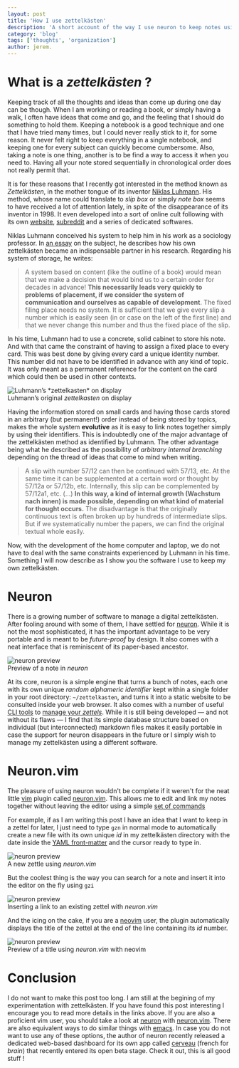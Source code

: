 ```yaml
---
layout: post
title: 'How I use zettelkästen'
description: 'A short account of the way I use neuron to keep notes using the zettelkästen method.'
category: 'blog'
tags: ['thoughts', 'organization']
author: jerem.
---
```


# What is a *zettelkästen* ?

Keeping track of all the thoughts and ideas than come up during one day can be though. When I am working or reading a book, or simply having a walk, I often have ideas that come and go, and the feeling that I should do something to hold them. Keeping a notebook is a good technique and one that I have tried many times, but I could never really stick to it, for some reason. It never felt right to keep everything in a single notebook, and keeping one for every subject can quickly become cumbersome. Also, taking a note is one thing, another is to be find a way to access it when you need to. Having all your note stored sequentially in chronological order does not really permit that.

It is for these reasons that I recently got interested in the method known as *Zettelkästen*, in the mother tongue of its inventor [Niklas Luhmann](https://en.wikipedia.org/wiki/Niklas_Luhmann). His method, whose name could translate to *slip box* or simply *note box* seems to have received a lot of attention lately, in spite of the disappearance of its inventor in 1998. It even developed into a sort of online cult following with its own [website](https://zettelkasten.de/), [subreddit](https://www.reddit.com/r/Zettelkasten/) and a series of dedicated softwares. 

Niklas Luhmann conceived his system to help him in his work as a sociology professor. In [an essay](http://luhmann.surge.sh/communicating-with-slip-boxes) on the subject, he describes how his own zettelkästen became an indispensable partner in his research. Regarding his system of storage, he writes:

> A system based on content (like the outline of a book) would mean that we make a decision that would bind us to a certain order for decades in advance! **This necessarily leads very quickly to problems of placement, if we consider the system of communication and ourselves as capable of development**. The fixed filing place needs no system. It is sufficient that we give every slip a number which is easily seen (in or case on the left of the first line) and that we never change this number and thus the fixed place of the slip.

In his time, Luhmann had to use a concrete, solid cabinet to store his note. And with that  came the constraint of having to assign a fixed place to every card. This was best done by giving every card a unique identity number. This number did not have to be identified in advance with any kind of topic. It was only meant as a permanent reference for the content on the card which could then be used in other contexts. 

<figure style="display: block; margin-left: auto; margin-right: auto;"class="md:w-2/3 mb-2 items-center text-center">
  <img src="/images/posts_data/zettelkasten/zettelkasten.jpg" alt="Luhmann’s *zettelkasten* on display">
  <figcaption>Luhmann’s original <i>zettelkasten</i> on display</figcaption>
</figure>

Having the information stored on small cards and having those cards stored in an arbitrary (but permanent!) order instead of being stored by topics, makes the whole system **evolutive** as it is easy to link notes together simply by using their identifiers. This is indoubtedly one of the major advantage of the zettelkästen method as identified by Luhmann. The other advantage being what he described as the possibility of *arbitrary internal branching* depending on the thread of ideas that come to mind when writing.

> A slip with number 57/12 can then be continued with 57/13, etc. At the same time it can be supplemented at a certain word or thought by 57/12a or 57/12b, etc. Internally, this slip can be complemented by 57/12a1, etc. (...) **In this way, a kind of internal growth (Wachstum nach innen) is made possible, depending on what kind of material for thought occurs.** The disadvantage is that the originally continuous text is often broken up by hundreds of intermediate slips. But if we systematically number the papers, we can find the original textual whole easily.

Now, with the development of the home computer and laptop, we do not have to deal with the same constraints experienced by Luhmann in his time. Something I will now describe as I show you the software I use to keep my own zettelkästen.

# Neuron

There is a growing number of software to manage a digital zettelkästen. After fooling around with some of them, I have settled for [neuron](https://neuron.zettel.page/). While it is not the most sophisticated, it has the important advantage to be very portable and is meant to be *future-proof* by design. It also comes with a neat interface that is reminiscent of its paper-based ancestor. 

<figure style="display: block; margin-left: auto; margin-right: auto;"class="md:w-2/3 mb-2 items-center text-center">
  <img src="/images/posts_data/zettelkasten/neuron-screenshot.png" alt="neuron preview">
  <figcaption>Preview of a note in <i>neuron</i></figcaption>
</figure>

At its core, neuron is a simple engine that turns a bunch of notes, each one with its own unique *random alphameric identifier* kept within a single folder in your root directory: `~/zettelkasten`, and turns it into a static website to be consulted inside your web browser. It also comes with a number of useful [CLI tools](https://en.wikipedia.org/wiki/Command-line_interface) to [manage your *zettels*](https://neuron.zettel.page/2011502.html). While it is still being developed — and not without its flaws — I find that its simple database structure based on individual (but interconnected) markdown files makes it easily portable in case the support for neuron disappears in the future or I simply wish to manage my zettelkästen using a different software.   

# Neuron.vim

The pleasure of using neuron wouldn't be complete if it weren't for the neat little [vim](https://en.wikipedia.org/wiki/Vim_(text_editor)) plugin called [neuron.vim](https://github.com/ihsanturk/neuron.vim). This allows me to edit and link my notes together without leaving the editor using a simple [set of commands](https://github.com/ihsanturk/neuron.vim/blob/master/README.md#default-mappings)    

For example, if as I am writing this post I have an idea that I want to keep in a zettel for later, I just need to type `gzn` in normal mode to automatically create a new file with its own unique *id* in my zettelkästen directory with the date inside the [YAML front-matter](https://en.wikipedia.org/wiki/YAML) and the cursor ready to type in.

<figure style="display: block; margin-left: auto; margin-right: auto;"class="md:w-2/3 mb-2 items-center text-center">
  <img src="/images/posts_data/zettelkasten/neuronvim-gzn.png" alt="neuron preview">
  <figcaption>A new zettle using <i>neuron.vim</i></figcaption>
</figure>

But the coolest thing is the way you can search for a note and insert it into the editor on the fly using `gzi`

<figure style="display: block; margin-left: auto; margin-right: auto;"class="md:w-2/3 mb-2 items-center text-center">
  <img src="/images/posts_data/zettelkasten/neuronvim-gzi.png" alt="neuron preview">
  <figcaption>Inserting a link to an existing zettel with <i>neuron.vim</i></figcaption>
</figure>

And the icing on the cake, if you are a [neovim](https://neovim.io/) user, the plugin automatically displays the title of the zettel at the end of the line containing its *id* number. 

<figure style="display: block; margin-left: auto; margin-right: auto;"class="md:w-2/3 mb-2 items-center text-center">
  <img src="/images/posts_data/zettelkasten/neuronvim-preview.png" alt="neuron preview">
  <figcaption>Preview of a title using <i>neuron.vim</i> with neovim</figcaption>
</figure>

# Conclusion

I do not want to make this post too long. I am still at the begining of my experimentation with zettelkästen. If you have found this post interesting I encourage you to read more details in the links above. If you are also a proficient vim user, you should take a look at [neuron](https://neuron.zettel.page/) with [neuron.vim](https://github.com/ihsanturk/neuron.vim). There are also equivalent ways to do similar things with [emacs](https://github.com/felko/neuron-mode). In case you do not want to use any of these options, the author of neuron recently released a dedicated web-based dashboard for its own app called [cerveau](https://neuron.zettel.page/041726b3.html) (french for *brain*) that recently entered its open beta stage. Check it out, this is all good stuff !



